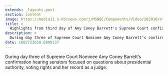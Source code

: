 ```yaml
--- 
extends: _layouts.post 
section: content 
image: https://media11.s-nbcnews.com/j/MSNBC/Components/Video/202010/ott_now_barrettmash_201014_1920x1080.nbcnews-fp-1200-630.jpg 
title: > 
  Highlights from third day of Amy Coney Barrett's Supreme Court confirmation hearing 
description: > 
  During day three of Supreme Court Nominee Amy Coney Barrett’s confirmation hearing senators focused on questions about presidential authority, voting rights and her record as a judge. 
date: 1602723650.6899137 
--- 
```

During day three of Supreme Court Nominee Amy Coney Barrett’s confirmation hearing senators focused on questions about presidential authority, voting rights and her record as a judge.